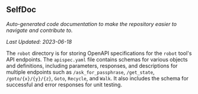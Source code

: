 <!--- START SELFDOC --->
## SelfDoc
_Auto-generated code documentation to make the repository easier to navigate and contribute to._

_Last Updated: 2023-06-18_

The `robot` directory is for storing OpenAPI specifications for the `robot` tool's API endpoints. The `apispec.yaml` file contains schemas for various objects and definitions, including parameters, responses, and descriptions for multiple endpoints such as `/ask_for_passphrase`, `/get_state`, `/goto/{x}/{y}/{z}`, `Goto`, `Recycle`, and `Walk`. It also includes the schema for successful and error responses for unit testing.

<!--- END SELFDOC --->